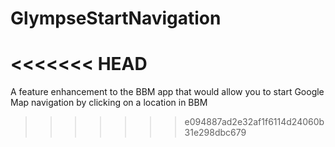 # GlympseStartNavigation
<<<<<<< HEAD
=======
A feature enhancement to the BBM app that would allow you to start Google Map navigation by clicking on a location in BBM
>>>>>>> e094887ad2e32af1f6114d24060b31e298dbc679
